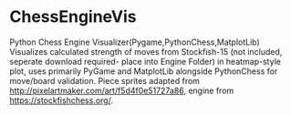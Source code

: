 # ChessEngineVis
Python Chess Engine Visualizer(Pygame,PythonChess,MatplotLib)
Visualizes calculated strength of moves from Stockfish-15 (not included, seperate download required- place into Engine Folder) in heatmap-style plot, uses primarily PyGame and MatplotLib alongside PythonChess for move/board validation. 
Piece sprites adapted from http://pixelartmaker.com/art/f5d4f0e51727a86, engine from https://stockfishchess.org/.
